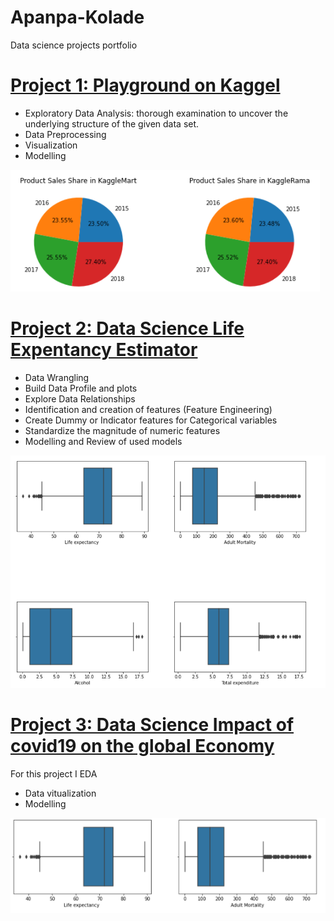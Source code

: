 # Apanpa-Kolade
Data science projects portfolio
# [Project 1: Playground on Kaggel](https://github.com/abolayo/DScience/blob/master/kaggel/tabular-playground-series-jan2022.ipynb)
* Exploratory Data Analysis: thorough examination to uncover the underlying structure of the given data set.
* Data Preprocessing
* Visualization
* Modelling 

![pie chart](images/Kaggle.PNG)

# [Project 2: Data Science Life Expentancy Estimator](https://github.com/abolayo/DScience/blob/master/life-expectancy/life_expectancy_demo.ipynb)
* Data Wrangling
* Build Data Profile and plots
* Explore Data Relationships
* Identification and creation of features (Feature Engineering)
* Create Dummy or Indicator features for Categorical variables
* Standardize the magnitude of numeric features
* Modelling and Review of used models

 ![box-plots](images/life-expentancy.PNG)
 
# [Project 3: Data Science Impact of covid19 on the global Economy](https://github.com/HDSC-21/covid19-on-the-global-economy/blob/main/Image/EDA.ipynb)
For this project I EDA
* Data vitualization
* Modelling

 ![second image](images/life.png)
